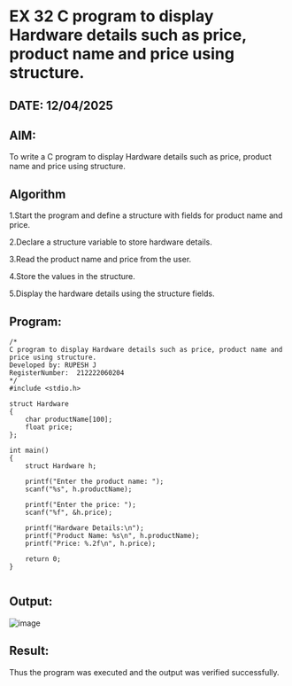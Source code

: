 # EX 32 C program to display Hardware details such as price, product name and price using structure.
## DATE: 12/04/2025
## AIM:
To write a C program to display Hardware details such as price, product name and price using structure.

## Algorithm
1.Start the program and define a structure with fields for product name and price.

2.Declare a structure variable to store hardware details.

3.Read the product name and price from the user.

4.Store the values in the structure.

5.Display the hardware details using the structure fields. 

## Program:
```
/*
C program to display Hardware details such as price, product name and price using structure.
Developed by: RUPESH J
RegisterNumber:  212222060204
*/
#include <stdio.h>

struct Hardware
{
    char productName[100];
    float price;
};

int main()
{
    struct Hardware h;

    printf("Enter the product name: ");
    scanf("%s", h.productName);

    printf("Enter the price: ");
    scanf("%f", &h.price);

    printf("Hardware Details:\n");
    printf("Product Name: %s\n", h.productName);
    printf("Price: %.2f\n", h.price);

    return 0;
}


```

## Output:

![image](https://github.com/user-attachments/assets/75750861-d019-4c6b-9ebd-e64097004b6d)


## Result:
Thus the program was executed and the output was verified successfully.

